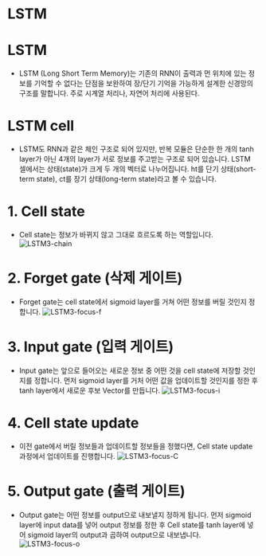 # LSTM

# LSTM
- LSTM (Long Short Term Memory)는 기존의 RNN이 출력과 먼 위치에 있는 정보를 기억할 수 없다는 단점을 보완하여 장/단기 기억을 가능하게 설계한 신경망의 구조를 말합니다. 주로 시계열 처리나, 자연어 처리에 사용된다.

# LSTM cell
- LSTM도 RNN과 같은 체인 구조로 되어 있지만, 반복 모듈은 단순한 한 개의 tanh layer가 아닌 4개의 layer가 서로 정보를 주고받는 구조로 되어 있습니다. LSTM 셀에서는 상태(state)가 크게 두 개의 벡터로 나누어집니다. ht를 단기 상태(short-term state),  ct를 장기 상태(long-term state)라고 볼 수 있습니다.

# 1. Cell state
  - Cell state는 정보가 바뀌지 않고 그대로 흐르도록 하는 역할입니다.
![LSTM3-chain](https://user-images.githubusercontent.com/73589723/132471353-29d9498d-0df2-42b5-959f-49544463c723.png)

# 2. Forget gate (삭제 게이트)
  - Forget gate는 cell state에서 sigmoid layer를 거쳐 어떤 정보를 버릴 것인지 정합니다.
![LSTM3-focus-f](https://user-images.githubusercontent.com/73589723/132472103-fef363c8-38c1-4427-b20f-77620ead0195.png)

# 3. Input gate (입력 게이트)
  - Input gate는 앞으로 들어오는 새로운 정보 중 어떤 것을 cell state에 저장할 것인지를 정합니다. 먼저 sigmoid layer를 거처 어떤 값을 업데이트할 것인지를 정한 후 tanh layer에서 새로운 후보 Vector를 만듭니다.
![LSTM3-focus-i](https://user-images.githubusercontent.com/73589723/132472270-9c24f93d-42b3-40d3-bcb5-2d5d5c594c22.png)

# 4. Cell state update
  - 이전 gate에서 버릴 정보들과 업데이트할 정보들을 정했다면, Cell state update 과정에서 업데이트를 진행합니다.
![LSTM3-focus-C](https://user-images.githubusercontent.com/73589723/132472462-dfd686e6-20ee-45a7-83c1-f9f340688c8f.png)

# 5. Output gate (출력 게이트)
  - Output gate는 어떤 정보를 output으로 내보낼지 정하게 됩니다. 먼저 sigmoid layer에 input data를 넣어 output 정보를 정한 후 Cell state를 tanh layer에 넣어 sigmoid layer의 output과 곱하여 output으로 내보냅니다.
![LSTM3-focus-o](https://user-images.githubusercontent.com/73589723/132472593-8c7e4d4d-5111-44c7-bf30-13cbeaccfaaa.png)
